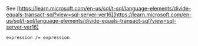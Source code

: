 See [https://learn.microsoft.com/en-us/sql/t-sql/language-elements/divide-equals-transact-sql?view=sql-server-ver16](https://learn.microsoft.com/en-us/sql/t-sql/language-elements/divide-equals-transact-sql?view=sql-server-ver16)
```
expression /= expression
```
